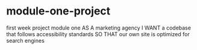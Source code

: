 # module-one-project
first week project module one
AS A marketing agency
I WANT a codebase that follows accessibility standards
SO THAT our own site is optimized for search engines
